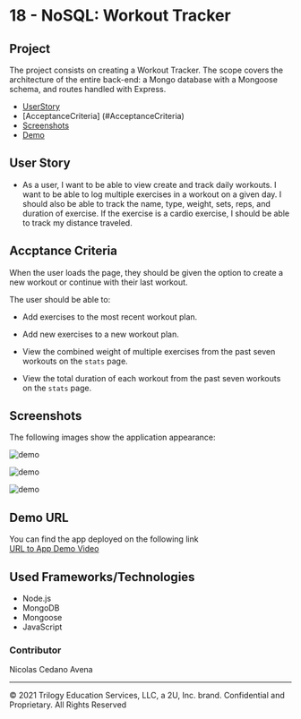 # 18 - NoSQL: Workout Tracker

## Project

The project consists on creating a Workout Tracker. The scope covers the architecture of the entire back-end: a Mongo database with a Mongoose schema, and routes handled with Express.


- [UserStory](#UserStory)
- [AcceptanceCriteria] (#AcceptanceCriteria)
- [Screenshots](#Screenshots&Test)
- [Demo](#Demo)




## User Story

* As a user, I want to be able to view create and track daily workouts. I want to be able to log multiple exercises in a workout on a given day. I should also be able to track the name, type, weight, sets, reps, and duration of exercise. If the exercise is a cardio exercise, I should be able to track my distance traveled.


## Accptance Criteria

When the user loads the page, they should be given the option to create a new workout or continue with their last workout.

The user should be able to:

  * Add exercises to the most recent workout plan.

  * Add new exercises to a new workout plan.

  * View the combined weight of multiple exercises from the past seven workouts on the `stats` page.

  * View the total duration of each workout from the past seven workouts on the `stats` page.



## Screenshots 

The following images show the application appearance:


![demo](Assets/demo-one.png)


![demo](Assets/demo-two.png)


![demo](Assets/demo-three.png)



## Demo URL 


You can find the app deployed on the following link  
<a href="https://drive.google.com/file/d/1tgnoP3JGt5H796ZaIcTYCgYSolDNdo2q/view?usp=sharing" target="_blank">URL to App Demo Video</a>



## Used Frameworks/Technologies

- Node.js
- MongoDB
- Mongoose
- JavaScript




### Contributor


Nicolas Cedano Avena
- - -
© 2021 Trilogy Education Services, LLC, a 2U, Inc. brand. Confidential and Proprietary. All Rights Reserved